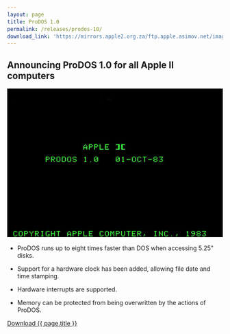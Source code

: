 ```yaml
---
layout: page
title: ProDOS 1.0
permalink: /releases/prodos-10/
download_link: 'https://mirrors.apple2.org.za/ftp.apple.asimov.net/images/masters/prodos/prodos_all_versions.zip'
---
```


<h2>Announcing ProDOS 1.0 for all Apple II computers</h2>

<p><img src="/pix/prodos10/ProDOS-1.0.png"></p>

* ProDOS runs up to eight times faster than DOS when accessing 5.25" disks.

* Support for a hardware clock has been added, allowing file date and time stamping.

* Hardware interrupts are supported.

* Memory can be protected from being overwritten by the actions of ProDOS.

<a href="{{ page.download_link }}" class="btn btn-lg btn-secondary">Download {{ page.title }}</a>

